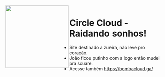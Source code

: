 <img align="left" height="200" src="https://cdn.discordapp.com/attachments/1041099709550448641/1057807863172567111/Scuarev2.png"/>

# Circle Cloud - Raidando sonhos!
- Site destinado a zueira, não leve pro coração.
- João ficou putinho com a logo então mudei pra scuare.
- Acesse também https://bombacloud.ga/  
